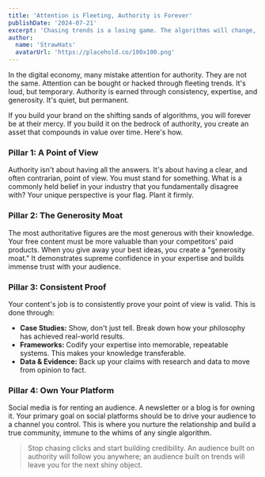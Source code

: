```yaml
---
title: 'Attention is Fleeting, Authority is Forever'
publishDate: '2024-07-21'
excerpt: 'Chasing trends is a losing game. The algorithms will change, but authority is an asset that appreciates over time. We break down the four pillars of building true, defensible authority in any market.'
author:
  name: 'StrawHats'
  avatarUrl: 'https://placehold.co/100x100.png'
---
```


In the digital economy, many mistake attention for authority. They are not the same. Attention can be bought or hacked through fleeting trends. It's loud, but temporary. Authority is earned through consistency, expertise, and generosity. It's quiet, but permanent.

If you build your brand on the shifting sands of algorithms, you will forever be at their mercy. If you build it on the bedrock of authority, you create an asset that compounds in value over time. Here's how.

### Pillar 1: A Point of View

Authority isn't about having all the answers. It's about having a clear, and often contrarian, point of view. You must stand for something. What is a commonly held belief in your industry that you fundamentally disagree with? Your unique perspective is your flag. Plant it firmly.

### Pillar 2: The Generosity Moat

The most authoritative figures are the most generous with their knowledge. Your free content must be more valuable than your competitors' paid products. When you give away your best ideas, you create a "generosity moat." It demonstrates supreme confidence in your expertise and builds immense trust with your audience.

### Pillar 3: Consistent Proof

Your content's job is to consistently prove your point of view is valid. This is done through:

*   **Case Studies:** Show, don't just tell. Break down how your philosophy has achieved real-world results.
*   **Frameworks:** Codify your expertise into memorable, repeatable systems. This makes your knowledge transferable.
*   **Data & Evidence:** Back up your claims with research and data to move from opinion to fact.

### Pillar 4: Own Your Platform

Social media is for renting an audience. A newsletter or a blog is for owning it. Your primary goal on social platforms should be to drive your audience to a channel you control. This is where you nurture the relationship and build a true community, immune to the whims of any single algorithm.

> Stop chasing clicks and start building credibility. An audience built on authority will follow you anywhere; an audience built on trends will leave you for the next shiny object.
